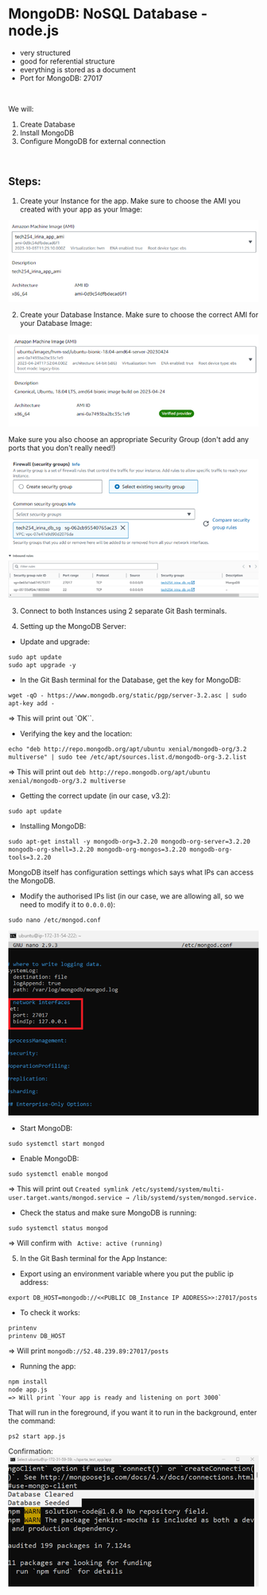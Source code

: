 # MongoDB: NoSQL Database - node.js
- very structured
- good for referential structure
- everything is stored as a document
- Port for MongoDB: 27017

<br>

We will:
1. Create Database
2. Install MongoDB
3. Configure MongoDB for external connection

<br>

## Steps:

1. Create your Instance for the app. Make sure to choose the AMI you created with your app as your Image:

![AltText](Images/choose_app_ami.png)



2. Create your Database Instance. Make sure to choose the correct AMI for your Database Image:

![AltText](Images/choose_db_ami.png)

Make sure you also choose an appropriate Security Group (don't add any ports that you don't really need!)

![AltText](Images/db_security_group.png)
![AltText](Images/security_group.png)


3. Connect to both Instances using 2 separate Git Bash terminals. 


4. Setting up the MongoDB Server:

* Update and upgrade:
```
sudo apt update
sudo apt upgrade -y
```

* In the Git Bash terminal for the Database, get the key for MongoDB:

```
wget -qO - https://www.mongodb.org/static/pgp/server-3.2.asc | sudo apt-key add -
```
=> This will print out `OK``.

* Verifying the key and the location:
```
echo "deb http://repo.mongodb.org/apt/ubuntu xenial/mongodb-org/3.2 multiverse" | sudo tee /etc/apt/sources.list.d/mongodb-org-3.2.list
```
=> This will print out `deb http://repo.mongodb.org/apt/ubuntu xenial/mongodb-org/3.2 multiverse`

* Getting the correct update (in our case, v3.2):
```
sudo apt update
```

* Installing MongoDB:
```
sudo apt-get install -y mongodb-org=3.2.20 mongodb-org-server=3.2.20 mongodb-org-shell=3.2.20 mongodb-org-mongos=3.2.20 mongodb-org-tools=3.2.20
```
MongoDB itself has configuration settings which says what IPs can access the MongoDB.

* Modify the authorised IPs list (in our case, we are allowing all, so we need to modify it to `0.0.0.0`): 
```
sudo nano /etc/mongod.conf
```
![AltText](Images/IP_Mongo.png)

* Start MongoDB:
```
sudo systemctl start mongod
```

* Enable MongoDB:
```
sudo systemctl enable mongod
```
=> This will print out `Created symlink /etc/systemd/system/multi-user.target.wants/mongod.service → /lib/systemd/system/mongod.service.`

* Check the status and make sure MongoDB is running:
```
sudo systemctl status mongod
```
=> Will confirm with ` Active: active (running)`

5. In the Git Bash terminal for the App Instance:

* Export using an environment variable where you put the public ip address:
```
export DB_HOST=mongodb://<<PUBLIC DB_Instance IP ADDRESS>>:27017/posts
```


* To check it works:
```
printenv 
printenv DB_HOST
```
=> Will print `mongodb://52.48.239.89:27017/posts`


* Running the app:
```
npm install
node app.js
=> Will print `Your app is ready and listening on port 3000`

```
That will run in the foreground, if you want it to run in the background, enter the command:

```
ps2 start app.js
```

Confirmation:
![AltText](Images/connection_established.png)

